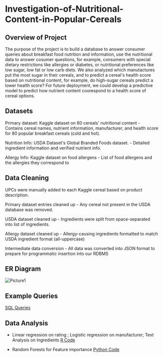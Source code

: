 # Investigation-of-Nutritional-Content-in-Popular-Cereals

## Overview of Project
The purpose of the project is to build a database to answer consumer queries about breakfast food nutrition and information, use the nutritional data to answer cosumer questions, for example, consumers with special dietary restrictions like allergies or diabetes, or nutritional preferences like low sugar, low fat or low carb diets. 
We also analyzed which manutactures put the most sugar in their cereals, and to predict a cereal's health score based on nutritional content, for example, do high-sugar cereals predict a lower health score? For future deployment, we could develop a predictive model to predict how nutrient content coorespond to a health score of cereal options.



## Datasets

Primary dataset: Kaggle dataset on 80 cereals' nutritional content - Contains cereal names, nutrient information, manufacturer, and health score for 80 popular breakfast cereals (cold and hot).

Nutrition Info: USDA Dataset's Global Branded Foods dataset. - Detailed ingredient information and verified nutrient info.


Allergy Info: Kaggle dataset on food allergens - List of food allergens and the allergies they correspond to



## Data Cleaning

UPCs were manually added to each Kaggle cereal based on product description.

Primary dataset entries cleaned up - Any cereal not present in the USDA database was removed.

USDA dataset cleaned up - Ingredients were split from space-separated into list of ingredients.

Allergy dataset cleaned up - Allergy-causing ingredients formatted to match USDA ingredient format (all-uppercase)

Intermediate data conversion - All data was converted into JSON format to prepare for programmatic insertion into our RDBMS


## ER Diagram
![Picture1](https://user-images.githubusercontent.com/38533045/218321476-e29a3754-a91b-4aa9-8243-602bb37a6d1d.png)



##  Example Queries
[SQL Queries](https://github.com/lindaxie7/Investigation-of-Nutritional-Content-in-Popular-Cereals/blob/main/queries.sql)




## Data Analysis

* Linear regression on rating ;  Logistic regression on manufacturer; Text Analysis on Ingredients
[R Code](https://github.com/lindaxie7/Investigation-of-Nutritional-Content-in-Popular-Cereals/blob/main/Cereal%20Data%20Analysis.Rmd)

  
* Random Forests for Feature importance
[Python Code](https://github.com/lindaxie7/PyBer-analysis/blob/main/PyBer_Challenge_starter_code.ipynb)







